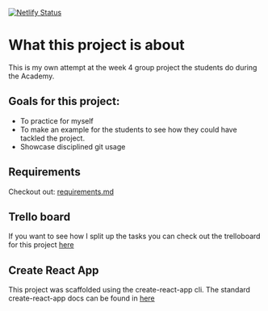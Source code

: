 [![Netlify Status](https://api.netlify.com/api/v1/badges/8a91c235-7004-403c-9efb-2a3bc9065c70/deploy-status)](https://app.netlify.com/sites/dog-quiz/deploys)

# What this project is about

This is my own attempt at the week 4 group project the students do during the Academy. 

## Goals for this project:

- To practice for myself
- To make an example for the students to see how they could have tackled the project.
- Showcase disciplined git usage

## Requirements

Checkout out: [requirements.md](./requirements.md)

## Trello board

If you want to see how I split up the tasks you can check out the trelloboard for this project [here](https://trello.com/b/3gqJHfb6/dog-quiz)

## Create React App

This project was scaffolded using the create-react-app cli. The standard create-react-app docs can be found in [here](./create-react-app-docs.md)




